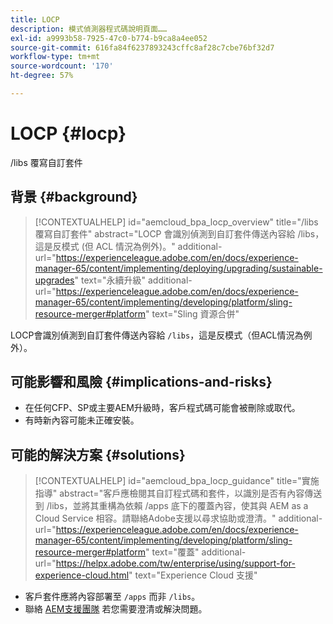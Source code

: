 ```yaml
---
title: LOCP
description: 模式偵測器程式碼說明頁面……
exl-id: a9993b58-7925-47c0-b774-b9ca8a4ee052
source-git-commit: 616fa84f6237893243cffc8af28c7cbe76bf32d7
workflow-type: tm+mt
source-wordcount: '170'
ht-degree: 57%

---
```


# LOCP {#locp}

/libs 覆寫自訂套件

## 背景 {#background}

>[!CONTEXTUALHELP]
>id="aemcloud_bpa_locp_overview"
>title="/libs 覆寫自訂套件"
>abstract="LOCP 會識別偵測到自訂套件傳送內容給 /libs，這是反模式 (但 ACL 情況為例外)。"
>additional-url="https://experienceleague.adobe.com/en/docs/experience-manager-65/content/implementing/deploying/upgrading/sustainable-upgrades" text="永續升級"
>additional-url="https://experienceleague.adobe.com/en/docs/experience-manager-65/content/implementing/developing/platform/sling-resource-merger#platform" text="Sling 資源合併"

LOCP會識別偵測到自訂套件傳送內容給 `/libs`，這是反模式（但ACL情況為例外）。

## 可能影響和風險 {#implications-and-risks}

* 在任何CFP、SP或主要AEM升級時，客戶程式碼可能會被刪除或取代。
* 有時新內容可能未正確安裝。

## 可能的解決方案 {#solutions}

>[!CONTEXTUALHELP]
>id="aemcloud_bpa_locp_guidance"
>title="實施指導"
>abstract="客戶應檢閱其自訂程式碼和套件，以識別是否有內容傳送到 /libs，並將其重構為依賴 /apps 底下的覆蓋內容，使其與 AEM as a Cloud Service 相容。請聯絡Adobe支援以尋求協助或澄清。"
>additional-url="https://experienceleague.adobe.com/en/docs/experience-manager-65/content/implementing/developing/platform/sling-resource-merger#platform" text="覆蓋"
>additional-url="https://helpx.adobe.com/tw/enterprise/using/support-for-experience-cloud.html" text="Experience Cloud 支援"

* 客戶套件應將內容部署至 `/apps` 而非 `/libs`。
* 聯絡 [AEM支援團隊](https://helpx.adobe.com/tw/enterprise/using/support-for-experience-cloud.html) 若您需要澄清或解決問題。
